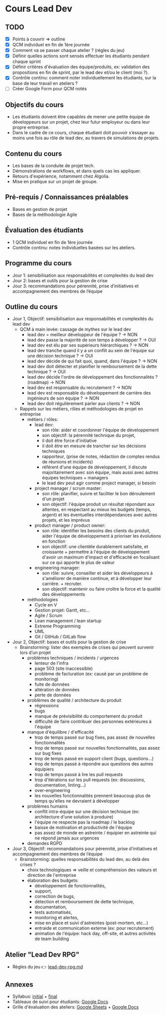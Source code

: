 # Cours Lead Dev

## TODO

- [x] Points à couvrir => outline
- [x] QCM individuel en fin de 1ère journée
- [x] Comment va se passer chaque atelier ? (règles du jeu)
- [x] Définir quelles actions sont sensés effectuer les étudiants pendant chaque sprint
- [x] Définir critères d'évaluation des équipe/produits, ex: validation des propositions en fin de sprint, par le lead dev et/ou le client (moi ?).
- [x] Contrôle continu: comment noter individuellement les étudiants, sur la base de leur travail en ateliers ?
- [ ] Créer Google Form pour QCM notés

## Objectifs du cours

- Les étudiants doivent être capables de mener une petite équipe de développeurs sur un projet, chez leur futur employeur ou dans leur propre entreprise.
- Dans le cadre de ce cours, chaque étudiant doit pouvoir s’essayer au moins une fois au rôle de lead dev, au travers de simulations de projets.

## Contenu du cours

- Les bases de la conduite de projet tech.
- Démonstrations de workflows, et dans quels cas les appliquer.
- Retours d'expérience, notamment chez Algolia.
- Mise en pratique sur un projet de groupe.

## Pré-requis / Connaissances préalables

- Bases en gestion de projet
- Bases de la méthodologie Agile

## Évaluation des étudiants

- 1 QCM individuel en fin de 1ère journée
- Contrôle continu: notes individuelles basées sur les ateliers.

## Programme du cours

- Jour 1: sensibilisation aux responsabilités et complexités du lead dev
- Jour 2: bases et outils pour la gestion de crise
- Jour 3: recommandations pour pérennité, prise d’initiatives et accompagnement des membres de l’équipe

## Outline du cours

- Jour 1, Objectif: sensibilisation aux responsabilités et complexités du lead dev
  - QCM à main levée: cassage de mythes sur le lead dev
    - lead dev = meilleur développeur de l'équipe ? -> NON
    - lead dev passe la majorité de son temps à développer ? -> OUI
    - lead dev est élu par ses supérieurs hiérarchiques ? -> NON
    - lead dev tranche quand il y a un conflit au sein de l'équipe sur une décision technique ? -> OUI
    - lead dev décide de qui fait quoi, quand, dans l'équipe ? -> NON
    - lead dev doit détecter et planifier le remboursement de la dette technique ? -> OUI
    - lead dev décide l'ordre de développement des fonctionnalités ? (roadmap) -> NON
    - lead dev est responsable du recrutement ? -> NON
    - lead dev est responsable du développement de carrière des ingénieurs de son équipe ? -> NON
    - lead dev doit régulièrement parler aux clients ? -> NON
  - Rappels sur les métiers, rôles et méthodologies de projet en entreprise
    - métiers / rôles:
      - lead dev:
        - son rôle: aider et coordonner l'équipe de développement
        - son objectif: la pérennité technique du projet,
        - il doit être force d'initiative
        - il doit être en mesure de trancher sur les décisions techniques
        - rapporteur, (prise de notes, rédaction de comptes rendus de réunions et incidents)
        - référent d'une équipe de développement, il discute majoritairement avec son équipe, mais aussi avec autres équipes techniques + managers
        - le lead dev peut agir comme project manager, si besoin
      - project manager / scrum master:
        - son rôle: planifier, suivre et faciliter le bon déroulement d'un projet
        - son objectif: l'équipe produit un résultat répondant aux attentes, en respectant au mieux les budgets (temps, argent) et les éventuelles interdépendances avec autres projets, et les imprévus
      - product manager / product owner:
        - son rôle: identifier les besoins des clients du produit, aider l'équipe de développement à prioriser les évolutions en fonction
        - son objectif: une clientèle durablement satisfaite, et croissante + permettre à l'équipe de développement d'avoir un maximum d'impact et d'efficacité en focalisant sur ce qui apporte le plus de valeur
      - engineering manager:
        - son rôle: suivre, conseiller et aider les développeurs à s'améliorer de manière continue, et à développer leur carrière. + recruter.
        - son objectif: maintenir ou faire croître la force et la qualité des développements
    - méthodologies
      - Cycle en V
      - Gestion projet: Gantt, etc...
      - Agile / Scrum
      - Lean management / lean startup
      - Extreme Programming
      - UML
      - Git / GitHub / GitLab flow
- Jour 2, Objectif: bases et outils pour la gestion de crise
  - Brainstorming: lister des exemples de crises qui peuvent survenir lors d’un projet
    - problèmes techniques / incidents / urgences
      - lenteur de l'infra
      - page 503 (site inaccessible)
      - problème de facturation (ex: causé par un problème de monitoring)
      - fuite de données
      - altération de données
      - perte de données
    - problèmes de qualité / architecture du produit
      - régressions
      - bugs
      - manque de prévisibilité du comportement du produit
      - difficulté de faire contribuer des personnes extérieures à l'équipe
    - manque d'équilibre / d'efficacité
      - trop de temps passé sur bug fixes, pas assez de nouvelles fonctionnalités
      - trop de temps passé sur nouvelles fonctionnalités, pas assez sur bug fixes
      - trop de temps passé en support client (bugs, questions...)
      - trop de temps passé à répondre aux questions des autres équipiers
      - trop de temps passé à lire les pull requests
      - trop d'itérations sur les pull requests (ex: discussions, documentation, linting...)
      - over-engineering
      - les nouvelles fonctionnalités prennent beaucoup plus de temps qu'elles ne devraient à développer
    - problèmes humains
      - conflit intra-équipe sur une décision technique (ex: architecture d'une solution à produire)
      - l'équipe ne respecte pas la roadmap / le backlog
      - baisse de motivation et productivité de l'équipe
      - pas assez de monde en astreinte / équipier en astreinte qui ne répond jamais aux urgences
    - demandes RGPD
- Jour 3, Objectif: recommandations pour pérennité, prise d’initiatives et accompagnement des membres de l’équipe
  - Brainstorming: quelles responsabilités du lead dev, au delà des crises ?
    - choix technologiques => veille et compréhension des valeurs et direction de l'entreprise
    - élaboration des budgets:
      - développement de fonctionnalités,
      - support,
      - correction de bugs,
      - détection et remboursement de dette technique,
      - documentation,
      - tests automatisés,
      - monitoring et alertes,
      - mise en place et suivi d'astreintes (post-mortem, etc...)
      - entraide et communication externe (ex: pour recrutement)
      - animation de l'équipe: hack day, off-site, et autres activités de team building

## Atelier "Lead Dev RPG"

- Règles du jeu 👉 [lead-dev-rpg.md](lead-dev-rpg.md)

## Annexes

- Syllabus: [initial](https://docs.google.com/document/d/1fKPfqufBCWMplQaMvStqWg1iIY9C-Ychb_qQ2kkGVQ4/edit) + [final](https://docs.google.com/document/d/19MUDbW5AVlrVLYdcwhFwnEbP0b2lc1-axIy1flOjSJc/edit)
- Tableaux de suivi pour étudiants: [Google Docs](https://docs.google.com/document/d/1_JM62VvSK_8xU9Zj6u6L9f8bYRIc2UK88NcIkEhtV7M/edit#)
- Grille d'évaluation des ateliers: [Google Sheets](https://docs.google.com/spreadsheets/d/1XD4K4UFXJa2gQP4oFTy5v1-yvYLgYzoZyqGfdcSVmuA/edit) + [Google Docs](https://docs.google.com/document/d/1VC93IDM9nKfbVmZry0WYrWvNzMS51zdZjc-F3cYVZGQ/edit)
